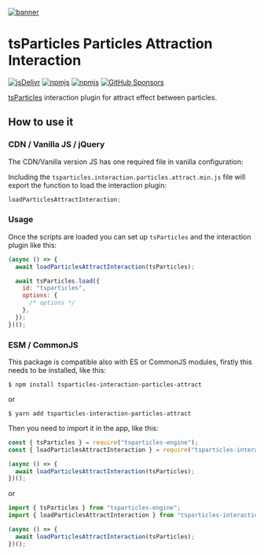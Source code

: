 [![banner](https://particles.js.org/images/banner2.png)](https://particles.js.org)

# tsParticles Particles Attraction Interaction

[![jsDelivr](https://data.jsdelivr.com/v1/package/npm/tsparticles-interaction-particles-attract/badge)](https://www.jsdelivr.com/package/npm/tsparticles-interaction-particles-attract)
[![npmjs](https://badge.fury.io/js/tsparticles-interaction-particles-attract.svg)](https://www.npmjs.com/package/tsparticles-interaction-particles-attract)
[![npmjs](https://img.shields.io/npm/dt/tsparticles-interaction-particles-attract)](https://www.npmjs.com/package/tsparticles-interaction-particles-attract) [![GitHub Sponsors](https://img.shields.io/github/sponsors/matteobruni)](https://github.com/sponsors/matteobruni)

[tsParticles](https://github.com/matteobruni/tsparticles) interaction plugin for attract effect between particles.

## How to use it

### CDN / Vanilla JS / jQuery

The CDN/Vanilla version JS has one required file in vanilla configuration:

Including the `tsparticles.interaction.particles.attract.min.js` file will export the function to load the interaction
plugin:

```javascript
loadParticlesAttractInteraction;
```

### Usage

Once the scripts are loaded you can set up `tsParticles` and the interaction plugin like this:

```javascript
(async () => {
  await loadParticlesAttractInteraction(tsParticles);

  await tsParticles.load({
    id: "tsparticles",
    options: {
      /* options */
    },
  });
})();
```

### ESM / CommonJS

This package is compatible also with ES or CommonJS modules, firstly this needs to be installed, like this:

```shell
$ npm install tsparticles-interaction-particles-attract
```

or

```shell
$ yarn add tsparticles-interaction-particles-attract
```

Then you need to import it in the app, like this:

```javascript
const { tsParticles } = require("tsparticles-engine");
const { loadParticlesAttractInteraction } = require("tsparticles-interaction-particles-attract");

(async () => {
  await loadParticlesAttractInteraction(tsParticles);
})();
```

or

```javascript
import { tsParticles } from "tsparticles-engine";
import { loadParticlesAttractInteraction } from "tsparticles-interaction-particles-attract";

(async () => {
  await loadParticlesAttractInteraction(tsParticles);
})();
```
